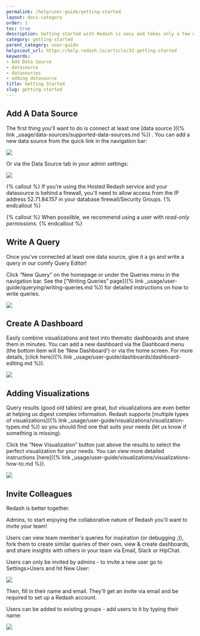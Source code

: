 ```yaml
---
permalink: /help/user-guide/getting-started
layout: docs-category
order: 1
toc: true
description: Getting started with Redash is easy and takes only a few minutes - connect a data source, write a query, add a visualization, create a dashboard and invite your colleagues!
category: getting-started
parent_category: user-guide
helpscout_url: https://help.redash.io/article/32-getting-started
keywords:
- Add Data Source
- datasource
- datasources
- adding datasource
title: Getting Started
slug: getting-started
---
```


## Add A Data Source

The first thing you'll want to do is connect at least one [data source
]({% link _usage/data-sources/supported-data-sources.md %}) . You can add a
new data source from the quick link in the navigation bar:

![](https://59005a708ebdd932a2ed5f47--redashio.netlify.com/assets/images/docs/data_source_quick_link.png)

Or via the Data Source tab in your admin settings:

![](https://59005a708ebdd932a2ed5f47--redashio.netlify.com/assets/images/docs/add_new_datasource.png)

{% callout %}
If you’re using the Hosted Redash service and your datasource is behind a firewall, you'll need to allow access from
the IP address 52.71.84.157 in your database firewall/Security Groups.
{% endcallout %}

{% callout %}
When possilble, we recommend using a user with *read-only permissions*.
{% endcallout %}

## Write A Query

Once you've connected at least one data source, give it a go and write a query
in our comfy Query Editor!

Click “New Query” on the homepage or under the Queries menu in the navigation
bar. See the   [“Writing Queries” page]({% link _usage/user-guide/querying/writing-queries.md %}) for detailed instructions on how to write queries.

![](https://59005a708ebdd932a2ed5f47--redashio.netlify.com/assets/images/docs/gifs/queries/add_new_query.gif)

## Create A Dashboard

Easily combine visualizations and text into thematic dashboards and share them
in minutes. You can add a new dashboard via the Dashboard menu (the bottom
item will be 'New Dashboard') or via the home screen. For more details,
[click here]({% link _usage/user-guide/dashboards/dashboard-editing.md %}).

![](https://59005a708ebdd932a2ed5f47--redashio.netlify.com/assets/images/docs/gifs/dashboards/dashboards.gif)

## Adding Visualizations

Query results (good old tables) are great, but visualizations are even better
at helping us digest complex information. Redash supports  [multiple types of
visualizations]({% link _usage/user-guide/visualizations/visualization-types.md %}) so you
should find one that suits your needs (let us know if something is missing).

Click the “New Visualization” button just above the results to select the
perfect visualization for your needs.  You can view more detailed instructions
[here]({% link _usage/user-guide/visualizations/visualizations-how-to.md %}).

![](https://59005a708ebdd932a2ed5f47--redashio.netlify.com/assets/images/docs/gifs/visualization/new_viz.gif)

## Invite Colleagues

Redash is better together.

Admins, to start enjoying the collaborative nature of Redash you'll want to
invite your team!

Users can view team member's queries for inspiration (or debugging ;)), fork
them to create similar queries of their own, view & create dashboards, and
share insights with others in your team via Email, Slack or HipChat.

Users can only be invited by admins - to invite a new user go to
Settings>Users and hit New User:

![](https://lh4.googleusercontent.com/oI5jelwLl2ke9qFzJyckCmBgKlmAiofRLUdR5uBBxzasGLsC-0-AC7TPvOGUnJZbWCVy3ESioGq4C5-7FDovR5m5tX364RrmA9riJ54rU1rMaMAM10supFsDlOvok0F4Ib2gcunJ)

Then, fill in their name and email. They'll get an invite via email and be
required to set up a Redash account.

Users can be added to existing groups - add users to it by typing their name:

![](https://lh4.googleusercontent.com/JeYKlKvqDS_r4q29WkWf-3URjixdwYnL4jz4QdHnbtdhN2FGEmPxNILR7qWd71wvImxcmJcTuBkjmwXhfzrBkF7Uh65y48E4t6ofacjT06d5a4zpLb52UJNAzfsfuCUJjMz52ioZ)

